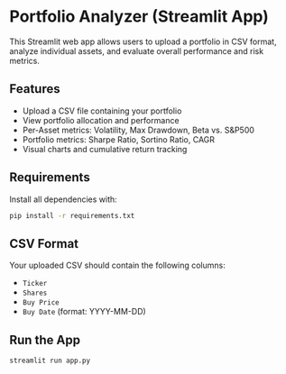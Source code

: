 # Portfolio Analyzer (Streamlit App)

This Streamlit web app allows users to upload a portfolio in CSV format, analyze individual assets, and evaluate overall performance and risk metrics.

## Features

- Upload a CSV file containing your portfolio
- View portfolio allocation and performance
- Per-Asset metrics: Volatility, Max Drawdown, Beta vs. S&P500
- Portfolio metrics: Sharpe Ratio, Sortino Ratio, CAGR
- Visual charts and cumulative return tracking

## Requirements

Install all dependencies with:

```bash
pip install -r requirements.txt
```

## CSV Format

Your uploaded CSV should contain the following columns:

- `Ticker`
- `Shares`
- `Buy Price`
- `Buy Date` (format: YYYY-MM-DD)

## Run the App

```bash
streamlit run app.py
```

